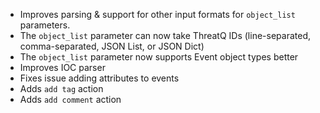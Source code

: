 * Improves parsing & support for other input formats for `object_list` parameters.
* The `object_list` parameter can now take ThreatQ IDs (line-separated, comma-separated, JSON List, or JSON Dict)
* The `object_list` parameter now supports Event object types better
* Improves IOC parser
* Fixes issue adding attributes to events
* Adds `add tag` action
* Adds `add comment` action